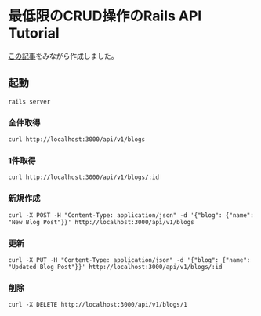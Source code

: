 # 最低限のCRUD操作のRails API Tutorial

[この記事](https://zenn.dev/jinku/articles/92b76bf09d5351)をみながら作成しました。

## 起動
```aiignore
rails server
```
### 全件取得
```aiignore
curl http://localhost:3000/api/v1/blogs
```
### 1件取得
```aiignore
curl http://localhost:3000/api/v1/blogs/:id
```
### 新規作成
```aiignore
curl -X POST -H "Content-Type: application/json" -d '{"blog": {"name": "New Blog Post"}}' http://localhost:3000/api/v1/blogs
```
### 更新
```aiignore
curl -X PUT -H "Content-Type: application/json" -d '{"blog": {"name": "Updated Blog Post"}}' http://localhost:3000/api/v1/blogs/:id
```
### 削除
```aiignore
curl -X DELETE http://localhost:3000/api/v1/blogs/1
```
